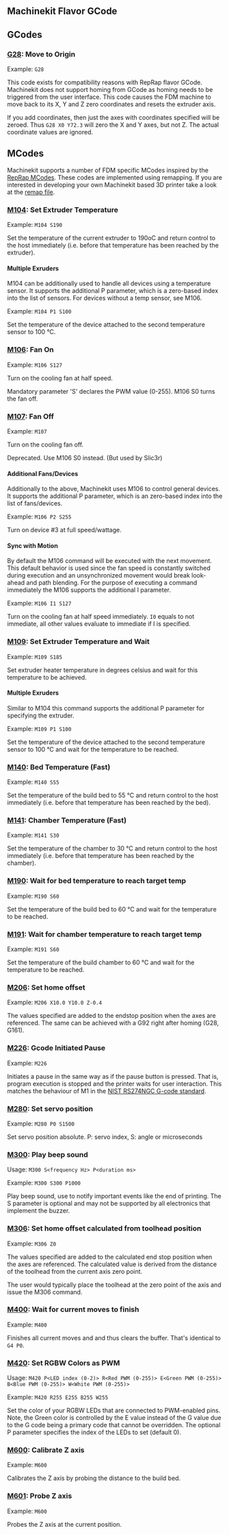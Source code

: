 ## Machinekit Flavor GCode

## GCodes

### [G28](./subroutines/g28.ngc): Move to Origin
Example: `G28`

This code exists for compatibility reasons with RepRap flavor GCode. Machinekit does not support homing from GCode as homing needs to be triggered from the user interface. This code causes the FDM machine to move back to its X, Y and Z zero coordinates and resets the extruder axis. 

If you add coordinates, then just the axes with coordinates specified will be zeroed. Thus `G28 X0 Y72.3` will zero the X and Y axes, but not Z. The actual coordinate values are ignored.

## MCodes
Machinekit supports a number of FDM specific MCodes inspired by the [RepRap MCodes](http://reprap.org/wiki/G-code). These codes are implemented using remapping. If you are interested in developing your own Machinekit based 3D printer take a look at the [remap file](remap.ini).

### [M104](./subroutines/m104.ngc): Set Extruder Temperature
Example: `M104 S190`

Set the temperature of the current extruder to 190oC and return control to the host immediately (i.e. before that temperature has been reached by the extruder). 

#### Multiple Exruders
M104 can be additionally used to handle all devices using a temperature sensor. It supports the additional P parameter, which is a zero-based index into the list of sensors. For devices without a temp sensor, see M106.

Example: `M104 P1 S100`

Set the temperature of the device attached to the second temperature sensor to 100 °C.

### [M106](./subroutines/m106.ngc): Fan On
Example: `M106 S127`

Turn on the cooling fan at half speed.

Mandatory parameter 'S' declares the PWM value (0-255). M106 S0 turns the fan off.

### [M107](./subroutines/m107.ngc): Fan Off
Example: `M107`

Turn on the cooling fan off.

Deprecated. Use M106 S0 instead. (But used by Slic3r)

#### Additional Fans/Devices
Additionally to the above, Machinekit uses M106 to control general devices. It supports the additional P parameter, which is an zero-based index into the list of fans/devices.

Example: `M106 P2 S255`

Turn on device #3 at full speed/wattage.

#### Sync with Motion
By default the M106 command will be executed with the next movement. This default behavior is used since the fan speed is constantly switched during execution and an unsynchronized movement would break look-ahead and path blending. For the purpose of executing a command immediately the M106 supports the additional I parameter.

Example: `M106 I1 S127`

Turn on the cooling fan at half speed immediately. `I0` equals to not immediate, all other values evaluate to immediate if I is specified.

### [M109](./subroutines/m109.ngc): Set Extruder Temperature and Wait
Example: `M109 S185`

Set extruder heater temperature in degrees celsius and wait for this temperature to be achieved.

#### Multiple Exruders
Similar to M104 this command supports the additional P parameter for specifying the extruder.

Example: `M109 P1 S100`

Set the temperature of the device attached to the second temperature sensor to 100 °C and wait for the temperature to be reached.

### [M140](./subroutines/m140.ngc): Bed Temperature (Fast)
Example: `M140 S55`

Set the temperature of the build bed to 55 °C and return control to the host immediately (i.e. before that temperature has been reached by the bed).

### [M141](./subroutines/m141.ngc): Chamber Temperature (Fast)
Example: `M141 S30`

Set the temperature of the chamber to 30 °C and return control to the host immediately (i.e. before that temperature has been reached by the chamber).

### [M190](./subroutines/m190.ngc): Wait for bed temperature to reach target temp
Example: `M190 S60`

Set the temperature of the build bed to 60 °C and wait for the temperature to be reached.

### [M191](./subroutines/m191.ngc): Wait for chamber temperature to reach target temp
Example: `M191 S60`

Set the temperature of the build chamber to 60 °C and wait for the temperature to be reached.

### [M206](./subroutines/m206.ngc): Set home offset
Example: `M206 X10.0 Y10.0 Z-0.4`

The values specified are added to the endstop position when the axes are referenced. The same can be achieved with a G92 right after homing (G28, G161).

### [M226](./subroutines/m226.ngc): Gcode Initiated Pause
Example: `M226`

Initiates a pause in the same way as if the pause button is pressed. That is, program execution is stopped and the printer waits for user interaction. This matches the behaviour of M1 in the [NIST RS274NGC G-code standard](http://www.nist.gov/manuscript-publication-search.cfm?pub_id=823374).

### [M280](./subroutines/m280.ngc): Set servo position
Example: `M280 P0 S1500`

Set servo position absolute. P: servo index, S: angle or microseconds

### [M300](./subroutines/m300.ngc): Play beep sound
Usage: `M300 S<frequency Hz> P<duration ms>`

Example: `M300 S300 P1000`

Play beep sound, use to notify important events like the end of printing. The S parameter is optional and may not be supported by all electronics that implement the buzzer.

### [M306](./subroutines/m306.ngc): Set home offset calculated from toolhead position
Example: `M306 Z0`

The values specified are added to the calculated end stop position when the axes are referenced. The calculated value is derived from the distance of the toolhead from the current axis zero point.

The user would typically place the toolhead at the zero point of the axis and issue the M306 command.

### [M400](./subroutines/m400.ngc): Wait for current moves to finish
Example: `M400`

Finishes all current moves and and thus clears the buffer. That's identical to `G4 P0`.

### [M420](./subroutines/m420.ngc): Set RGBW Colors as PWM
Usage: `M420 P<LED index (0-2)> R<Red PWM (0-255)> E<Green PWM (0-255)> B<Blue PWM (0-255)> W<White PWM (0-255)>`

Example: `M420 R255 E255 B255 W255`

Set the color of your RGBW LEDs that are connected to PWM-enabled pins. Note, the Green color is controlled by the E value instead of the G value due to the G code being a primary code that cannot be overridden. The optional P parameter specifies the index of the LEDs to set (default 0).

### [M600](./subroutines/m600.ngc): Calibrate Z axis
Example: `M600`

Calibrates the Z axis by probing the distance to the build bed.

### [M601](./subroutines/m600.ngc): Probe Z axis
Example: `M600`

Probes the Z axis at the current position.